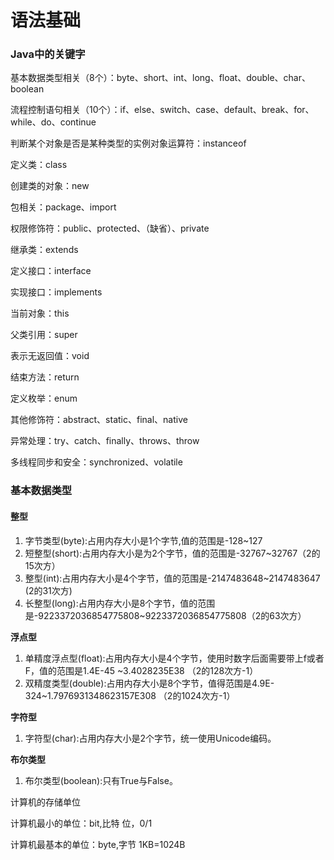 # 语法基础

### Java中的关键字

基本数据类型相关（8个）：byte、short、int、long、float、double、char、boolean 

流程控制语句相关（10个）：if、else、switch、case、default、break、for、while、do、continue 

判断某个对象是否是某种类型的实例对象运算符：instanceof 

定义类：class 

创建类的对象：new 

包相关：package、import 

权限修饰符：public、protected、（缺省）、private 

继承类：extends 

定义接口：interface 

实现接口：implements 

当前对象：this 

父类引用：super 

表示无返回值：void 

结束方法：return 

定义枚举：enum 

其他修饰符：abstract、static、final、native 

异常处理：try、catch、finally、throws、throw 

多线程同步和安全：synchronized、volatile

### 基本数据类型

#### 整型

1. 字节类型\(byte\):占用内存大小是1个字节,值的范围是-128~127
2. 短整型\(short\):占用内存大小是为2个字节，值的范围是-32767~32767（2的15次方）
3. 整型\(int\):占用内存大小是4个字节，值的范围是-2147483648~2147483647 \(2的31次方\)
4. 长整型\(long\):占用内存大小是8个字节，值的范围是-9223372036854775808~9223372036854775808（2的63次方）

**浮点型**

1. 单精度浮点型\(float\):占用内存大小是4个字节，使用时数字后面需要带上f或者F，值的范围是1.4E-45 ~3.4028235E38 （2的128次方-1）
2. 双精度类型\(double\):占用内存大小是8个字节，值得范围是4.9E-324~1.7976931348623157E308 （2的1024次方-1）

**字符型**

1. 字符型\(char\):占用内存大小是2个字节，统一使用Unicode编码。

**布尔类型**

1. 布尔类型\(boolean\):只有True与False。

计算机的存储单位

计算机最小的单位：bit,比特  位，0/1

计算机最基本的单位：byte,字节  1KB=1024B


